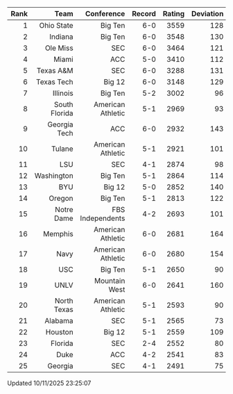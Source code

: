 | Rank  | Team                 | Conference           | Record   | Rating | Deviation |
| ---:  | ---:                 | ---:                 | ---:     | ---:   | ---:      |
| 1     | Ohio State           | Big Ten              | 6-0      | 3559   | 128       |
| 2     | Indiana              | Big Ten              | 6-0      | 3548   | 130       |
| 3     | Ole Miss             | SEC                  | 6-0      | 3464   | 121       |
| 4     | Miami                | ACC                  | 5-0      | 3410   | 112       |
| 5     | Texas A&M            | SEC                  | 6-0      | 3288   | 131       |
| 6     | Texas Tech           | Big 12               | 6-0      | 3148   | 129       |
| 7     | Illinois             | Big Ten              | 5-2      | 3002   | 96        |
| 8     | South Florida        | American Athletic    | 5-1      | 2969   | 93        |
| 9     | Georgia Tech         | ACC                  | 6-0      | 2932   | 143       |
| 10    | Tulane               | American Athletic    | 5-1      | 2921   | 101       |
| 11    | LSU                  | SEC                  | 4-1      | 2874   | 98        |
| 12    | Washington           | Big Ten              | 5-1      | 2864   | 114       |
| 13    | BYU                  | Big 12               | 5-0      | 2852   | 140       |
| 14    | Oregon               | Big Ten              | 5-1      | 2813   | 122       |
| 15    | Notre Dame           | FBS Independents     | 4-2      | 2693   | 101       |
| 16    | Memphis              | American Athletic    | 6-0      | 2681   | 164       |
| 17    | Navy                 | American Athletic    | 6-0      | 2680   | 154       |
| 18    | USC                  | Big Ten              | 5-1      | 2650   | 90        |
| 19    | UNLV                 | Mountain West        | 6-0      | 2641   | 160       |
| 20    | North Texas          | American Athletic    | 5-1      | 2593   | 90        |
| 21    | Alabama              | SEC                  | 5-1      | 2565   | 73        |
| 22    | Houston              | Big 12               | 5-1      | 2559   | 109       |
| 23    | Florida              | SEC                  | 2-4      | 2552   | 80        |
| 24    | Duke                 | ACC                  | 4-2      | 2541   | 83        |
| 25    | Georgia              | SEC                  | 4-1      | 2491   | 75        |

Updated 10/11/2025 23:25:07
